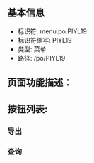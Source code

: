 
## 基本信息

- 标识符: menu.po.PIYL19
- 标识符缩写: PIYL19
- 类型: 菜单
- 路径: /po/PIYL19

## 页面功能描述：





## 按钮列表:


### 导出



### 查询


